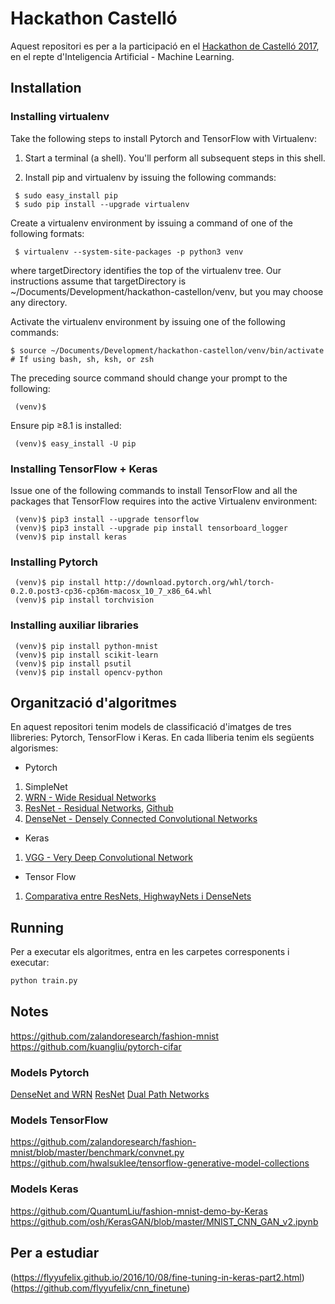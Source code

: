 # Hackathon Castelló
Aquest repositori es per a la participació en el [Hackathon de Castelló 2017](http://www.hackathoncastellon.com), en el repte d'Inteligencia Artificial - Machine Learning.

## Installation

### Installing virtualenv

Take the following steps to install Pytorch and TensorFlow with Virtualenv:

1. Start a terminal (a shell). You'll perform all subsequent steps in this shell.

2. Install pip and virtualenv by issuing the following commands:

```
 $ sudo easy_install pip
 $ sudo pip install --upgrade virtualenv 
```

Create a virtualenv environment by issuing a command of one of the following formats:

```
 $ virtualenv --system-site-packages -p python3 venv
```

where targetDirectory identifies the top of the virtualenv tree. Our instructions assume that targetDirectory is ~/Documents/Development/hackathon-castellon/venv, but you may choose any directory.

Activate the virtualenv environment by issuing one of the following commands:

```
$ source ~/Documents/Development/hackathon-castellon/venv/bin/activate      # If using bash, sh, ksh, or zsh
```

The preceding source command should change your prompt to the following:

```
 (venv)$ 
```

Ensure pip ≥8.1 is installed:

```
 (venv)$ easy_install -U pip
```

### Installing TensorFlow + Keras

Issue one of the following commands to install TensorFlow and all the packages that TensorFlow requires into the active Virtualenv environment:

```
 (venv)$ pip3 install --upgrade tensorflow
 (venv)$ pip3 install --upgrade pip install tensorboard_logger
 (venv)$ pip install keras
```

### Installing Pytorch

```
 (venv)$ pip install http://download.pytorch.org/whl/torch-0.2.0.post3-cp36-cp36m-macosx_10_7_x86_64.whl 
 (venv)$ pip install torchvision 
```

### Installing auxiliar libraries
```
 (venv)$ pip install python-mnist
 (venv)$ pip install scikit-learn
 (venv)$ pip install psutil
 (venv)$ pip install opencv-python
```

## Organització d'algoritmes

En aquest repositori tenim models de classificació d'imatges de tres llibreries: Pytorch, TensorFlow i Keras. En cada lliberia tenim els següents algorismes:

* Pytorch
1. SimpleNet
2. [WRN - Wide Residual Networks](https://arxiv.org/pdf/1605.07146)
3. [ResNet - Residual Networks](https://deepmlblog.wordpress.com/2016/01/05/residual-networks-in-torch-mnist/), [Github](https://github.com/KaimingHe/deep-residual-networks)
4. [DenseNet - Densely Connected Convolutional Networks](https://github.com/liuzhuang13/DenseNet)

* Keras
1. [VGG - Very Deep Convolutional Network](https://arxiv.org/abs/1409.1556)

* Tensor Flow
1. [Comparativa entre ResNets, HighwayNets i DenseNets](https://chatbotslife.com/resnets-highwaynets-and-densenets-oh-my-9bb15918ee32)

## Running

Per a executar els algoritmes, entra en les carpetes corresponents i executar:

```python
python train.py
```

## Notes
https://github.com/zalandoresearch/fashion-mnist      
https://github.com/kuangliu/pytorch-cifar

### Models Pytorch
[DenseNet and WRN](https://github.com/ajbrock/FreezeOut)
[ResNet](https://github.com/kefth/fashion-mnist)
[Dual Path Networks](https://github.com/Queequeg92/DualPathNet)

### Models TensorFlow
https://github.com/zalandoresearch/fashion-mnist/blob/master/benchmark/convnet.py
https://github.com/hwalsuklee/tensorflow-generative-model-collections

### Models Keras
https://github.com/QuantumLiu/fashion-mnist-demo-by-Keras
https://github.com/osh/KerasGAN/blob/master/MNIST_CNN_GAN_v2.ipynb

## Per a estudiar
(https://flyyufelix.github.io/2016/10/08/fine-tuning-in-keras-part2.html)
(https://github.com/flyyufelix/cnn_finetune)
